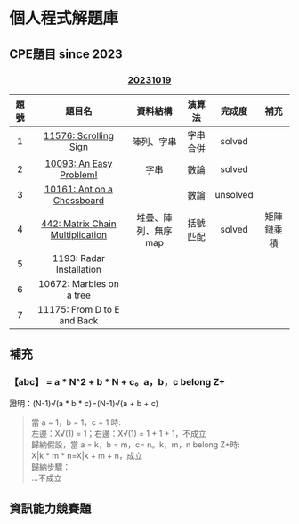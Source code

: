 # 個人程式解題庫

## CPE題目 since 2023
### <p align="center">[20231019](https://cpe.cse.nsysu.edu.tw/cpe/test_data/2023-10-17)</p>
|題號|題目名|資料結構|演算法|完成度|補充|
|:-:|:----:|:------:|:---:|:---:|:--:|
| 1 |[11576: Scrolling Sign](CPE/20231019CPE/11576Scrolling_Sign.cpp)|陣列、字串|字串合併|solved||
| 2 |[10093: An Easy Problem!](CPE/20231019CPE/10093An_Easy_Problem.cpp)|字串|數論|solved||
| 3 |[10161: Ant on a Chessboard](CPE/20231019CPE/10161Ant_on_a_Chessboard.cpp)||數論|unsolved||
| 4 |[442: Matrix Chain Multiplication](CPE/20231019CPE/442Matrix_Chain_Multiplication.cpp)|堆疊、陣列、無序map|括號匹配|solved|矩陣鏈乘積|
| 5 |1193: Radar Installation |||||
| 6 |10672: Marbles on a tree|||||
| 7 |11175: From D to E and Back|||||
## 補充
### 【abc】 = a * N^2 + b * N + c。a，b，c belong Z+
證明：(N-1)√(a * b * c)=(N-1)√(a + b + c)
> 當 a = 1，b = 1，c = 1 時: \
> 左邊：X√(1) = 1；右邊：X√(1) = 1 + 1 + 1，不成立 \
> 歸納假設，當 a = k，b = m，c= n。k，m，n belong Z+時: \
> X\|k * m * n=X\|k + m + n，成立 \
> 歸納步驟：\
> ...不成立
## 資訊能力競賽題

